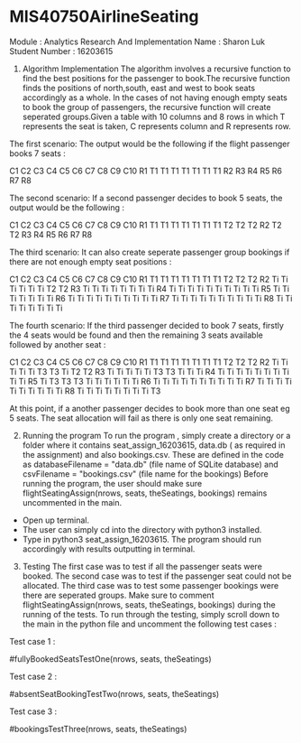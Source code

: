 # MIS40750AirlineSeating
Module : Analytics Research And Implementation
Name : Sharon Luk
Student Number : 16203615

1. Algorithm Implementation
The algorithm involves a recursive function to find the best positions for the passenger to book.The recursive
function finds the positions of north,south, east and west to book seats accordingly as a whole.
In the cases of not having enough empty seats to book the group of passengers, the recursive function will create
seperated groups.Given a table with 10 columns and 8 rows in which T represents the seat is taken, C represents
column and R represents row.

The first scenario: 
The output would be the following if the flight passenger books 7 seats : 

   C1 C2 C3 C4 C5 C6 C7 C8 C9 C10
R1 T1 T1 T1 T1 T1 T1 T1 
R2
R3
R4
R5
R6
R7
R8

The second scenario:
If a second passenger decides to book 5 seats, the output would be the following :

   C1 C2 C3 C4 C5 C6 C7 C8 C9 C10
R1 T1 T1 T1 T1 T1 T1 T1 T2 T2 T2
R2                         T2 T2
R3
R4
R5
R6
R7
R8

The third scenario:
It can also create seperate passenger group bookings if there are not enough empty seat positions :

   C1 C2 C3 C4 C5 C6 C7 C8 C9 C10
R1 T1 T1 T1 T1 T1 T1 T1 T2 T2 T2
R2 Ti Ti Ti Ti Ti       Ti T2 T2
R3 Ti Ti Ti Ti Ti       Ti Ti Ti
R4 Ti Ti Ti Ti Ti Ti Ti Ti Ti Ti
R5 Ti          Ti Ti Ti Ti Ti Ti
R6 Ti Ti Ti Ti Ti Ti Ti Ti Ti Ti
R7 Ti Ti Ti Ti Ti Ti Ti Ti Ti Ti
R8 Ti Ti Ti Ti Ti Ti Ti Ti

The fourth scenario:
If the third passenger decided to book 7 seats, firstly the 4 seats would be found and then the remaining 3 seats
available followed by another seat :

   C1 C2 C3 C4 C5 C6 C7 C8 C9 C10
R1 T1 T1 T1 T1 T1 T1 T1 T2 T2 T2
R2 Ti Ti Ti Ti Ti T3 T3 Ti T2 T2
R3 Ti Ti Ti Ti Ti T3 T3 Ti Ti Ti
R4 Ti Ti Ti Ti Ti Ti Ti Ti Ti Ti
R5 Ti T3 T3 T3 Ti Ti Ti Ti Ti Ti
R6 Ti Ti Ti Ti Ti Ti Ti Ti Ti Ti
R7 Ti Ti Ti Ti Ti Ti Ti Ti Ti Ti
R8 Ti Ti Ti Ti Ti Ti Ti Ti T3

At this point, if a another passenger decides to book more than one seat eg 5 seats. The seat allocation will fail
as there is only one seat remaining.

2. Running the program 
To run the program , simply create a directory or a folder where it contains seat_assign_16203615, data.db ( as
required in the assignment) and also bookings.csv. These are defined in the code as databaseFilename = "data.db"
(file name of SQLite database) and csvFilename = "bookings.csv" (file name for the bookings)
Before running the program, the user should make sure flightSeatingAssign(nrows, seats, theSeatings, bookings)
remains uncommented in the main.
- Open up terminal.
- The user can simply cd into the directory with python3 installed. 
- Type in python3 seat_assign_16203615. 
The program should run accordingly with results outputting in terminal.

3. Testing
The first case was to test if all the passenger seats were booked.
The second case was to test if the passenger seat could not be allocated.
The third case was to test some passenger bookings were there are seperated groups.
Make sure to comment flightSeatingAssign(nrows, seats, theSeatings, bookings) during the running of the tests. 
To run through the testing, simply scroll down to the main in the python file and uncomment the 
following test cases :

Test case 1 :

#fullyBookedSeatsTestOne(nrows, seats, theSeatings)

Test case 2 :

#absentSeatBookingTestTwo(nrows, seats, theSeatings)

Test case 3 :

#bookingsTestThree(nrows, seats, theSeatings)


